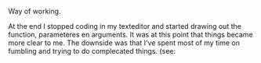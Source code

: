 Way of working.

At the end I stopped coding in my texteditor and started drawing out the function, parameteres en arguments. It was at this point that things became more clear to me. The downside was that I've spent most of my time on fumbling and trying to do complecated things. (see: 
